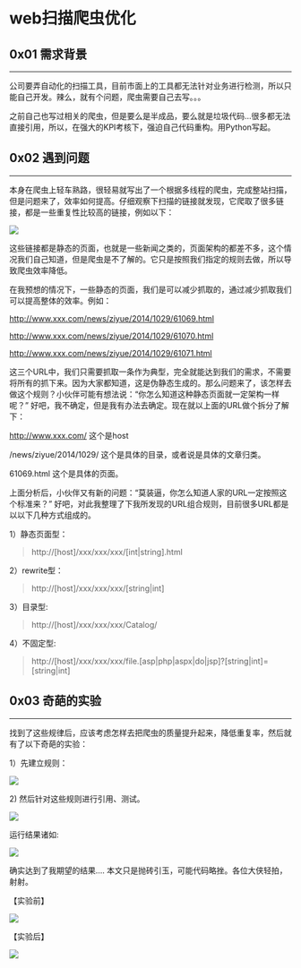 # web扫描爬虫优化

0x01 需求背景
---------

* * *

公司要弄自动化的扫描工具，目前市面上的工具都无法针对业务进行检测，所以只能自己开发。辣么，就有个问题，爬虫需要自己去写。。。

之前自己也写过相关的爬虫，但是要么是半成品，要么就是垃圾代码…很多都无法直接引用，所以，在强大的KPI考核下，强迫自己代码重构。用Python写起。

0x02 遇到问题
---------

* * *

本身在爬虫上轻车熟路，很轻易就写出了一个根据多线程的爬虫，完成整站扫描，但是问题来了，效率如何提高。仔细观察下扫描的链接就发现，它爬取了很多链接，都是一些重复性比较高的链接，例如以下：

[![](http://static.wooyun.org/20141113/2014111302264852067.jpg)](http://drops.wooyun.org/wp-content/uploads/2014/11/file0001.jpg)

这些链接都是静态的页面，也就是一些新闻之类的，页面架构的都差不多，这个情况我们自己知道，但是爬虫是不了解的。它只是按照我们指定的规则去做，所以导致爬虫效率降低。

在我预想的情况下，一些静态的页面，我们是可以减少抓取的，通过减少抓取我们可以提高整体的效率。例如：

http://www.xxx.com/news/ziyue/2014/1029/61069.html

http://www.xxx.com/news/ziyue/2014/1029/61070.html

http://www.xxx.com/news/ziyue/2014/1029/61071.html

这三个URL中，我们只需要抓取一条作为典型，完全就能达到我们的需求，不需要将所有的抓下来。因为大家都知道，这是伪静态生成的。那么问题来了，该怎样去做这个规则？小伙伴可能有想法说：“你怎么知道这种静态页面就一定架构一样呢？” 好吧，我不确定，但是我有办法去确定。现在就以上面的URL做个拆分了解下：

http://www.xxx.com/ 这个是host

/news/ziyue/2014/1029/ 这个是具体的目录，或者说是具体的文章归类。

61069.html 这个是具体的页面。

上面分析后，小伙伴又有新的问题：“莫装逼，你怎么知道人家的URL一定按照这个标准来？” 好吧，对此我整理了下我所发现的URL组合规则，目前很多URL都是以以下几种方式组成的。

1）静态页面型：

> http://[host]/xxx/xxx/xxx/[int|string].html

2）rewrite型：

> http://[host]/xxx/xxx/xxx/[string|int]

3）目录型:

> http://[host]/xxx/xxx/xxx/Catalog/

4）不固定型:

> http://[host]/xxx/xxx/xxx/file.[asp|php|aspx|do|jsp]?[string|int]=[string|int]

0x03 奇葩的实验
----------

* * *

找到了这些规律后，应该考虑怎样去把爬虫的质量提升起来，降低重复率，然后就有了以下奇葩的实验：

1）先建立规则：

[![](http://static.wooyun.org/20141113/2014111302264812478.png)](http://drops.wooyun.org/wp-content/uploads/2014/11/file00021.png)

2) 然后针对这些规则进行引用、测试。

[![](http://static.wooyun.org/20141113/2014111302264882511.jpg)](http://drops.wooyun.org/wp-content/uploads/2014/11/file0003.jpg)

运行结果诸如:

[![](http://static.wooyun.org/20141113/2014111302264817301.jpg)](http://drops.wooyun.org/wp-content/uploads/2014/11/file0004.jpg)

确实达到了我期望的结果…. 本文只是抛砖引玉，可能代码略挫。各位大侠轻拍，射射。

【实验前】

[![](http://static.wooyun.org/20141113/2014111302264957069.jpg)](http://drops.wooyun.org/wp-content/uploads/2014/11/file0005.jpg)

【实验后】

[![](http://static.wooyun.org/20141113/2014111302264956279.jpg)](http://drops.wooyun.org/wp-content/uploads/2014/11/file0006.jpg)